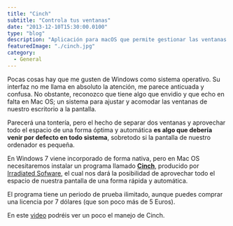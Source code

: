 ```yaml
---
title: "Cinch"
subtitle: "Controla tus ventanas"
date: "2013-12-10T15:30:00.0100"
type: "blog"
description: "Aplicación para macOS que permite gestionar las ventanas del escritorio."
featuredImage: "./cinch.jpg"
category:
  - General
---
```


Pocas cosas hay que me gusten de Windows como sistema operativo. Su interfaz no me llama en absoluto la atención, me parece anticuada y confusa. No obstante, reconozco que tiene algo que envidio y que echo en falta en Mac OS; un sistema para ajustar y acomodar las ventanas de nuestro escritorio a la pantalla.

Parecerá una tontería, pero el hecho de separar dos ventanas y aprovechar todo el espacio de una forma óptima y automática **es algo que debería venir por defecto en todo sistema**, sobretodo si la pantalla de nuestro ordenador es pequeña.

En Windows 7 viene incorporado de forma nativa, pero en Mac OS necesitaremos instalar un programa llamado [**Cinch**](https://www.irradiatedsoftware.com/cinch/), producido por [Irradiated Sofware](https://www.irradiatedsoftware.com), el cual nos dará la posibilidad de aprovechar todo el espacio de nuestra pantalla de una forma rápida y automática.

El programa tiene un periodo de prueba ilimitado, aunque puedes comprar una licencia por 7 dólares (que son poco más de 5 Euros).

En este [video](https://vimeo.com/19331434) podréis ver un poco el manejo de Cinch.
